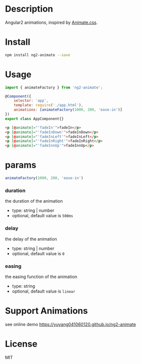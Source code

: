 # Description

Angular2 animations, inspired by [Animate.css](https://daneden.github.io/animate.css).

# Install 

```bash
npm install ng2-animate --save
```

# Usage

```javascript
import { animateFactory } from 'ng2-animate';

@Component({
    selector: 'app',
    template: require('./app.html'),
    animations: [animateFactory(1000, 200, 'ease-in')]
})
export class AppComponent{}
```

```html
<p [@animate]="'fadeIn'">fadeIn</p>
<p [@animate]="'fadeInDown'">fadeInDown</p>
<p [@animate]="'fadeInLeft'">fadeInLeft</p>
<p [@animate]="'fadeInRight'">fadeInRight</p>
<p [@animate]="'fadeInnUp'">fadeInnUp</p>
```

# params

```javascript
animateFactory(1000, 200, 'ease-in')
```

### duration

the duration of the animation

- type: string | number
- optional, default value is `500ms`

### delay

the delay of the animation

- type: string | number
- optional, default value is `0`

### easing

the easing function of the animation

- type: string
- optional, default value is `linear`

# Support Animations

see online demo https://yuyang041060120.github.io/ng2-animate

# License

MIT